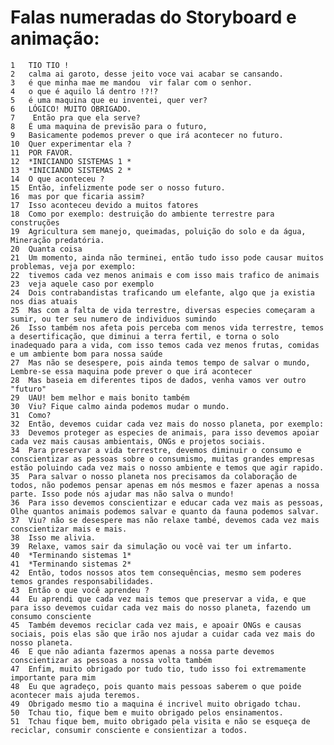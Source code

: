 # Falas numeradas do Storyboard e animação:

	1 	TIO TIO !
	2	calma ai garoto, desse jeito voce vai acabar se cansando.
	3	é que minha mae me mandou  vir falar com o senhor.
	4 	o que é aquilo lá dentro !?!?
	5	é uma maquina que eu inventei, quer ver?
	6	LÓGICO! MUITO OBRIGADO.
	7	 Então pra que ela serve? 
	8	É uma maquina de previsão para o futuro,
	9	Basicamente podemos prever o que irá acontecer no futuro.
	10	Quer experimentar ela ?
	11	POR FAVOR.
	12	*INICIANDO SISTEMAS 1 *
	13	*INICIANDO SISTEMAS 2 *
	14	O que aconteceu ?
	15 	Então, infelizmente pode ser o nosso futuro.				
	16 	mas por que ficaria assim?
	17	Isso aconteceu devido a muitos fatores
	18 	Como por exemplo: destruição do ambiente terrestre para construções
	19	Agricultura sem manejo, queimadas, poluição do solo e da água, Mineração predatória.
	20	Quanta coisa
	21	Um momento, ainda não terminei, então tudo isso pode causar muitos problemas, veja por exemplo:
	22 	tivemos cada vez menos animais e com isso mais trafico de animais
	23	veja aquele caso por exemplo
	24	Dois contrabandistas traficando um elefante, algo que ja existia nos dias atuais
	25	Mas com a falta de vida terrestre, diversas especies começaram a sumir, ou ter seu numero de individuos sumindo
	26 	Isso também nos afeta pois perceba com menos vida terrestre, temos a desertificação, que diminui a terra fertil, e torna o solo inadequado para a vida, com isso temos cada vez menos frutas, comidas e um ambiente bom para nossa saúde
	27	Mas não se desespere, pois ainda temos tempo de salvar o mundo, Lembre-se essa maquina pode prever o que irá acontecer
	28	Mas baseia em diferentes tipos de dados, venha vamos ver outro "futuro"
	29	UAU! bem melhor e mais bonito também
	30	Viu? Fique calmo ainda podemos mudar o mundo.
	31	Como?
	32	Então, devemos cuidar cada vez mais do nosso planeta, por exemplo: 
	33	Devemos proteger as especies de animais, para isso devemos apoiar cada vez mais causas ambientais, ONGs e projetos sociais.
	34	Para preservar a vida terrestre, devemos diminuir o consumo e conscientizar as pessoas sobre o consumismo, muitas grandes empresas estão poluindo cada vez mais o nosso ambiente e temos que agir rapido.
	35	Para salvar o nosso planeta nos precisamos da colaboração de todos, não podemos pensar apenas em nós mesmos e fazer apenas a nossa parte. Isso pode nós ajudar mas não salva o mundo!
	36	Para isso devemos conscientizar e educar cada vez mais as pessoas, Olhe quantos animais podemos salvar e quanto da fauna podemos salvar.
	37	Viu? não se desespere mas não relaxe també, devemos cada vez mais conscientizar mais e mais.
	38 	Isso me alivia.
	39	Relaxe, vamos sair da simulação ou você vai ter um infarto.
	40	*Terminando sistemas 1*
	41	*Terminando sistemas 2*
	42	Então, todos nossos atos tem consequências, mesmo sem poderes temos grandes responsabilidades. 
	43	Então o que você aprendeu ? 
	44	Eu aprendi que cada vez mais temos que preservar a vida, e que para isso devemos cuidar cada vez mais do nosso planeta, fazendo um consumo consciente
	45	Também devemos reciclar cada vez mais, e apoair ONGs e causas sociais, pois elas são que irão nos ajudar a cuidar cada vez mais do nosso planeta.
	46	E que não adianta fazermos apenas a nossa parte devemos conscientizar as pessoas a nossa volta também	
	47	Enfim, muito obrigado por tudo tio, tudo isso foi extremamente importante para mim
	48	Eu que agradeço, pois quanto mais pessoas saberem o que poide acontecer mais ajuda teremos.
	49	Obrigado mesmo tio a maquina é incrivel muito obrigado tchau.
	50	Tchau tio, fique bem e muito obrigado pelos ensinamentos.
	51	Tchau fique bem, muito obrigado pela visita e não se esqueça de reciclar, consumir consciente e consientizar a todos.
